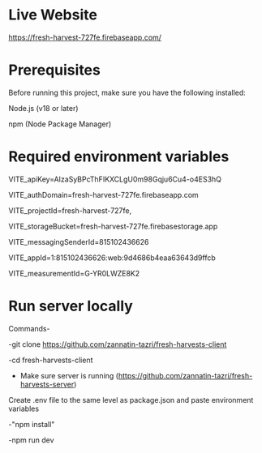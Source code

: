 # Live Website
https://fresh-harvest-727fe.firebaseapp.com/

# Prerequisites
Before running this project, make sure you have the following installed:  

Node.js (v18 or later)  

npm (Node Package Manager)  



# Required environment variables 
VITE_apiKey=AIzaSyBPcThFIKXCLgU0m98Gqju6Cu4-o4ES3hQ

VITE_authDomain=fresh-harvest-727fe.firebaseapp.com

VITE_projectId=fresh-harvest-727fe,

VITE_storageBucket=fresh-harvest-727fe.firebasestorage.app

VITE_messagingSenderId=815102436626

VITE_appId=1:815102436626:web:9d4686b4eaa63643d9ffcb

VITE_measurementId=G-YR0LWZE8K2

# Run server locally
Commands-  

-git clone https://github.com/zannatin-tazri/fresh-harvests-client  

-cd fresh-harvests-client

- Make sure server is running (https://github.com/zannatin-tazri/fresh-harvests-server)

Create .env file to the same level as package.json and paste environment variables   


-"npm install"  

-npm run dev 
